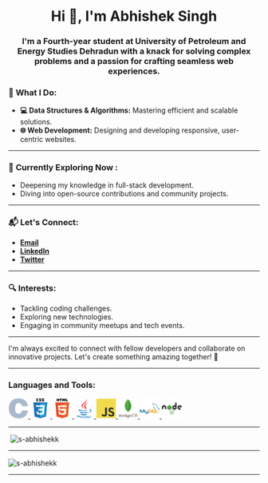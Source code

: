 <h1 align="center">Hi 👋, I'm Abhishek Singh</h1>
<h3 align="center">I'm a Fourth-year student at University of Petroleum and Energy Studies Dehradun with a knack for solving complex problems and a passion for crafting seamless web experiences.</h3>



### 🌟 **What I Do:**
- **💻 Data Structures & Algorithms:** Mastering efficient and scalable solutions.
- **🌐 Web Development:** Designing and developing responsive, user-centric websites.

---

### 🌱 **Currently Exploring Now :**
- Deepening my knowledge in full-stack development.
- Diving into open-source contributions and community projects.

---

### 📬 **Let's Connect:**
- **[Email](mailto:abhishekchaudhary150504@gmail.com)**
- **[LinkedIn](www.linkedin.com/in/s-abhishekk)**
- **[Twitter](#)**

---

### 🔍 **Interests:**
- Tackling coding challenges.
- Exploring new technologies.
- Engaging in community meetups and tech events.

---

I'm always excited to connect with fellow developers and collaborate on innovative projects. Let's create something amazing together! 🚀

---




<h3 align="left">Languages and Tools:</h3>
<p align="left"> <a href="https://www.cprogramming.com/" target="_blank" rel="noreferrer"> <img src="https://raw.githubusercontent.com/devicons/devicon/master/icons/c/c-original.svg" alt="c" width="40" height="40"/> </a> <a href="https://www.w3schools.com/css/" target="_blank" rel="noreferrer"> <img src="https://raw.githubusercontent.com/devicons/devicon/master/icons/css3/css3-original-wordmark.svg" alt="css3" width="40" height="40"/> </a> <a href="https://www.w3.org/html/" target="_blank" rel="noreferrer"> <img src="https://raw.githubusercontent.com/devicons/devicon/master/icons/html5/html5-original-wordmark.svg" alt="html5" width="40" height="40"/> </a> <a href="https://www.java.com" target="_blank" rel="noreferrer"> <img src="https://raw.githubusercontent.com/devicons/devicon/master/icons/java/java-original.svg" alt="java" width="40" height="40"/> </a> <a href="https://developer.mozilla.org/en-US/docs/Web/JavaScript" target="_blank" rel="noreferrer"> <img src="https://raw.githubusercontent.com/devicons/devicon/master/icons/javascript/javascript-original.svg" alt="javascript" width="40" height="40"/> </a> <a href="https://www.mongodb.com/" target="_blank" rel="noreferrer"> <img src="https://raw.githubusercontent.com/devicons/devicon/master/icons/mongodb/mongodb-original-wordmark.svg" alt="mongodb" width="40" height="40"/> </a> <a href="https://www.mysql.com/" target="_blank" rel="noreferrer"> <img src="https://raw.githubusercontent.com/devicons/devicon/master/icons/mysql/mysql-original-wordmark.svg" alt="mysql" width="40" height="40"/> </a> <a href="https://nodejs.org" target="_blank" rel="noreferrer"> <img src="https://raw.githubusercontent.com/devicons/devicon/master/icons/nodejs/nodejs-original-wordmark.svg" alt="nodejs" width="40" height="40"/> </a> </p>

---
<p>&nbsp;<img align="center" src="https://github-readme-stats.vercel.app/api?username=s-abhishekk&show_icons=true&locale=en" alt="s-abhishekk" /></p>

---
<p><img align="center" src="https://github-readme-streak-stats.herokuapp.com/?user=s-abhishekk&" alt="s-abhishekk" /></p>

---
